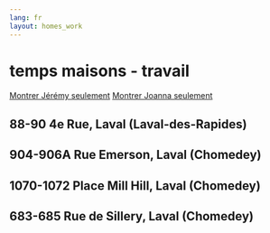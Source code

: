 ```yaml
---
lang: fr
layout: homes_work
---
```

# temps maisons - travail
[Montrer Jérémy seulement](?person=jay)
[Montrer Joanna seulement](?person=jo)
## 88-90 4e Rue, Laval (Laval-des-Rapides)
<span style="display: none;" data-jl-person="jeremy jay" markdown="1"> 
40 minutes
<span style="display: none;" data-jl-type="person">
  (Jérémy)
</span>
</span>
<span style="display: none;" data-jl-person="joanna jo" markdown="1">
  40 minutes<span style="display: none;" data-jl-type="person"> (Joanna)</span>
</span>

## 904-906A Rue Emerson, Laval (Chomedey)
<span style="display: none;" data-jl-person="jeremy jay" markdown="1"> 
60 minutes
<span style="display: none;" data-jl-type="person">
  (Jérémy)
</span>
</span>
<span style="display: none;" data-jl-person="joanna jo" markdown="1">
  45 minutes
<span style="display: none;" data-jl-type="person">
  (Joanna)
</span>
</span>

## 1070-1072 Place Mill Hill, Laval (Chomedey)
<span style="display: none;" data-jl-person="jeremy jay" markdown="1"> 
60 minutes
<span style="display: none;" data-jl-type="person">
  (Jérémy)
</span>
</span>
<span style="display: none;" data-jl-person="joanna jo" markdown="1">
  45 minutes
<span style="display: none;" data-jl-type="person">
  (Joanna)
</span>
</span>

## 683-685 Rue de Sillery, Laval (Chomedey)
<span style="display: none;" data-jl-person="jeremy jay" markdown="1"> 
60 minutes
<span style="display: none;" data-jl-type="person">
  (Jérémy)
</span>
</span>
<span style="display: none;" data-jl-person="joanna jo" markdown="1">
  30 minutes
<span style="display: none;" data-jl-type="person">
  (Joanna)
</span>
</span>